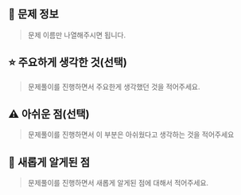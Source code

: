 ## 📝 문제 정보

> 문제 이름만 나열해주시면 됩니다.

## ⭐️ 주요하게 생각한 것(선택)

> 문제풀이를 진행하면서 주요한게 생각했던 것을 적어주세요.

## ⚠️ 아쉬운 점(선택)

> 문제풀이를 진행하면서 이 부분은 아쉬웠다고 생각하는 것을 적어주세요

## 🤔 새롭게 알게된 점

> 문제풀이를 진행하면서 새롭게 알게된 점에 대해서 적어주세요.